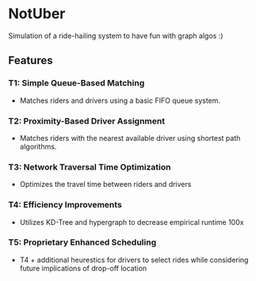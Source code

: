 # NotUber

Simulation of a ride-hailing system to have fun with graph algos :)

## Features

### T1: Simple Queue-Based Matching
- Matches riders and drivers using a basic FIFO queue system.

### T2: Proximity-Based Driver Assignment
- Matches riders with the nearest available driver using shortest path algorithms.

### T3: Network Traversal Time Optimization
- Optimizes the travel time between riders and drivers

### T4: Efficiency Improvements
- Utilizes KD-Tree and hypergraph to decrease empirical runtime 100x

### T5: Proprietary Enhanced Scheduling
- T4 + additional heurestics for drivers to select rides while considering future implications of drop-off location
